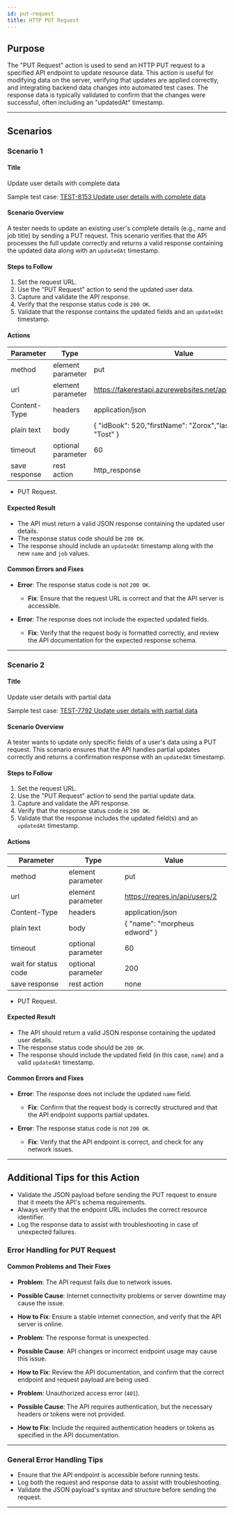 ```yaml
---
id: put-request
title: HTTP PUT Request
---
```


## Purpose
The "PUT Request" action is used to send an HTTP PUT request to a specified API endpoint to update resource data. This action is useful for modifying data on the server, verifying that updates are applied correctly, and integrating backend data changes into automated test cases. The response data is typically validated to confirm that the changes were successful, often including an "updatedAt" timestamp.

---

## Scenarios

### Scenario 1

#### Title
Update user details with complete data

Sample test case: [TEST-8153 Update user details with complete data](https://zeuz.zeuz.ai/Home/ManageTestCases/Edit/TEST-8153/)

#### Scenario Overview
A tester needs to update an existing user's complete details (e.g., name and job title) by sending a PUT request. This scenario verifies that the API processes the full update correctly and returns a valid response containing the updated data along with an `updatedAt` timestamp.

#### Steps to Follow
1. Set the request URL.
2. Use the "PUT Request" action to send the updated user data.
3. Capture and validate the API response.
4. Verify that the response status code is `200 OK`.
5. Validate that the response contains the updated fields and an `updatedAt` timestamp.

#### Actions

| Parameter     | Type              | Value         |
|---------------|-------------------|---------------|
| method        | element parameter | put           |
| url           | element parameter | https://fakerestapi.azurewebsites.net/api/v1/Authors/2  |
| Content-Type  | headers           | application/json |
| plain text    | body              | { "idBook": 520,"firstName": "Zorox","lastName": "Tost" } |
| timeout       | optional parameter | 60            |
| save response | rest action        | http_response |

- PUT Request.

#### Expected Result
- The API must return a valid JSON response containing the updated user details.
- The response status code should be `200 OK`.
- The response should include an `updatedAt` timestamp along with the new `name` and `job` values.

#### Common Errors and Fixes
- **Error**: The response status code is not `200 OK`.
  - **Fix**: Ensure that the request URL is correct and that the API server is accessible.

- **Error**: The response does not include the expected updated fields.
  - **Fix**: Verify that the request body is formatted correctly, and review the API documentation for the expected response schema.

---

### Scenario 2

#### Title
Update user details with partial data

Sample test case: [TEST-7792 Update user details with partial data](https://zeuz.zeuz.ai/Home/ManageTestCases/Edit/TEST-7792/)

#### Scenario Overview
A tester wants to update only specific fields of a user's data using a PUT request. This scenario ensures that the API handles partial updates correctly and returns a confirmation response with an `updatedAt` timestamp.

#### Steps to Follow
1. Set the request URL.
2. Use the "PUT Request" action to send the partial update data.
3. Capture and validate the API response.
4. Verify that the response status code is `200 OK`.
5. Validate that the response includes the updated field(s) and an `updatedAt` timestamp.

#### Actions

| Parameter     | Type               | Value                          |
|---------------|--------------------|--------------------------------|
| method        | element parameter  | put                            |
| url           | element parameter  | https://reqres.in/api/users/2  |
| Content-Type  | headers            | application/json               |
| plain text    | body               | { "name": "morpheus edword" }  |
| timeout       | optional parameter | 60                             |
| wait for status code | optional parameter | 200                     |
| save response | rest action | none        |

- PUT Request.

#### Expected Result
- The API should return a valid JSON response containing the updated user details.
- The response status code should be `200 OK`.
- The response should include the updated field (in this case, `name`) and a valid `updatedAt` timestamp.

#### Common Errors and Fixes
- **Error**: The response does not include the updated `name` field.
  - **Fix**: Confirm that the request body is correctly structured and that the API endpoint supports partial updates.

- **Error**: The response status code is not `200 OK`.
  - **Fix**: Verify that the API endpoint is correct, and check for any network issues.

---

## Additional Tips for this Action
- Validate the JSON payload before sending the PUT request to ensure that it meets the API's schema requirements.
- Always verify that the endpoint URL includes the correct resource identifier.
- Log the response data to assist with troubleshooting in case of unexpected failures.

### Error Handling for PUT Request

#### Common Problems and Their Fixes
- **Problem**: The API request fails due to network issues.  
- **Possible Cause**: Internet connectivity problems or server downtime may cause the issue.  
- **How to Fix**: Ensure a stable internet connection, and verify that the API server is online.


- **Problem**: The response format is unexpected.  
- **Possible Cause**: API changes or incorrect endpoint usage may cause this issue.  
- **How to Fix**: Review the API documentation, and confirm that the correct endpoint and request payload are being used.


- **Problem**: Unauthorized access error (`401`).  
- **Possible Cause**: The API requires authentication, but the necessary headers or tokens were not provided.  
- **How to Fix**: Include the required authentication headers or tokens as specified in the API documentation.

---

### General Error Handling Tips
- Ensure that the API endpoint is accessible before running tests.
- Log both the request and response data to assist with troubleshooting.
- Validate the JSON payload's syntax and structure before sending the request.

---